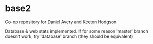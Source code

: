 # base2
Co-op repository for Daniel Avery and Keeton Hodgson

Database & web stats implemented. If for some reason 'master' branch doesn't work, try 'database' branch (they should be equivalent)
